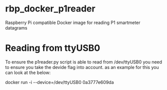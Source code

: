 # rbp_docker_p1reader
Raspberry Pi compatible Docker image for reading P1 smartmeter datagrams 


# Reading from ttyUSB0
To ensure the p1reader.py script is able to read from /dev/ttyUSB0 you need to ensure you take the devide flag into account. as an example for this you can look at the below:

docker run -i --device=/dev/ttyUSB0 0a3777e609da
